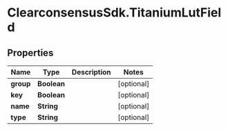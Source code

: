 # ClearconsensusSdk.TitaniumLutField

## Properties

Name | Type | Description | Notes
------------ | ------------- | ------------- | -------------
**group** | **Boolean** |  | [optional] 
**key** | **Boolean** |  | [optional] 
**name** | **String** |  | [optional] 
**type** | **String** |  | [optional] 


